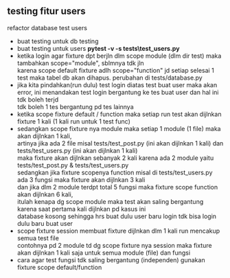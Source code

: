 ## testing fitur users
refactor database test users
<ul>
    <li>buat testing untuk db testing</li>
    <li>buat testing untuk users <b>pytest -v -s tests\test_users.py</b></li>
    <li>ketika login agar fixture dpt berjln dlm scope module (dlm dir test) maka tambahkan scope="module", sblmnya tdk jln<br> karena scope default fixture adlh scope="function" jd setiap selesai 1 test maka tabel db akan dihapus. perubahan di tests/database.py</li>
    <li>jika kita pindahkan(run dulu) test login diatas test buat user maka akan error, ini menandakan test login bergantung ke tes buat user dan hal ini tdk boleh terjd<br> tdk boleh 1 tes bergantung pd tes lainnya</li>
    <li>ketika scope fixture default / function maka setiap run test akan dijlnkan fixture 1 kali (1 kali run untuk 1 test func)</li>
    <li>sedangkan scope fixture nya module maka setiap 1 module (1 file) maka akan dijlnkan 1 kali,<br> 
    artinya jika ada 2 file misal tests/test_post.py (ini akan dijlnkan 1 kali) dan tests/test_users.py (ini akan dijlnkan 1 kali)<br>
    maka fixture akan dijlnkan sebanyak 2 kali karena ada 2 module yaitu  tests/test_post.py & tests/test_users.py<br>
    sedangkan jika fixture scopenya function misal di tests/test_users.py ada 3 fungsi maka fixture akan dijlnkan 3 kali<br> dan jika dlm 2 module terdpt total 5 fungsi maka fixture scope function akan dijlnkan 6 kali,<br> itulah kenapa dg scope module maka test akan saling bergantung karena saat pertama kali dijlnkan pd kasus ini<br>
    database kosong sehingga hrs buat dulu user baru login tdk bisa login dulu baru buat user</li>
    <li>scope fixture session membuat fixture dijlnkan dlm 1 kali run mencakup semua test file <br> contohnya pd 2 module td dg scope fixture nya session maka fixture akan dijlnkan 1 kali saja untuk semua module (file) dan fungsi</li>
    <li>cara agar test fungsi tdk saling bergantung (independen) gunakan fixture scope default/function</li>

</ul>
